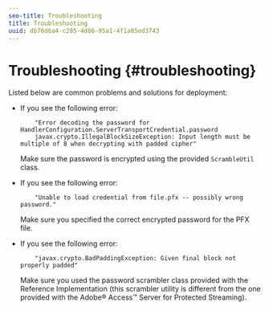 ```yaml
---
seo-title: Troubleshooting
title: Troubleshooting
uuid: db76d6a4-c285-4d86-95a1-4f1a85ed3743
---
```


# Troubleshooting {#troubleshooting}

Listed below are common problems and solutions for deployment:

* If you see the following error:

  ```
      "Error decoding the password for HandlerConfiguration.ServerTransportCredential.password  
      javax.crypto.IllegalBlockSizeException: Input length must be multiple of 8 when decrypting with padded cipher"
  ```

  Make sure the password is encrypted using the provided `ScrambleUtil` class. 

* If you see the following error:

  ```
      "Unable to load credential from file.pfx -- possibly wrong password."
  ```

  Make sure you specified the correct encrypted password for the PFX file. 

* If you see the following error:

  ```
      "javax.crypto.BadPaddingException: Given final block not properly padded"
  ```

  Make sure you used the password scrambler class provided with the Reference Implementation (this scrambler utility is different from the one provided with the Adobe® Access™ Server for Protected Streaming).

